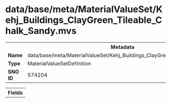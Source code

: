 <h1>data/base/meta/MaterialValueSet/Kehj_Buildings_ClayGreen_Tileable_Chalk_Sandy.mvs</h1><table><tr><th colspan="100%">Metadata</th></tr><tr><td><b>Name</b></td><td>data/base/meta/MaterialValueSet/Kehj_Buildings_ClayGreen_Tileable_Chalk_Sandy.mvs</td></tr><tr><td><b>Type</b></td><td>MaterialValueSetDefinition</td></tr><tr><td><b>SNO ID</b></td><td>574204</td></tr></table>

<table><tr><th colspan="100%">Fields</th></tr></table>

